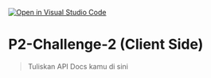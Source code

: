 [![Open in Visual Studio Code](https://classroom.github.com/assets/open-in-vscode-718a45dd9cf7e7f842a935f5ebbe5719a5e09af4491e668f4dbf3b35d5cca122.svg)](https://classroom.github.com/online_ide?assignment_repo_id=12745997&assignment_repo_type=AssignmentRepo)
# P2-Challenge-2 (Client Side)

> Tuliskan API Docs kamu di sini
